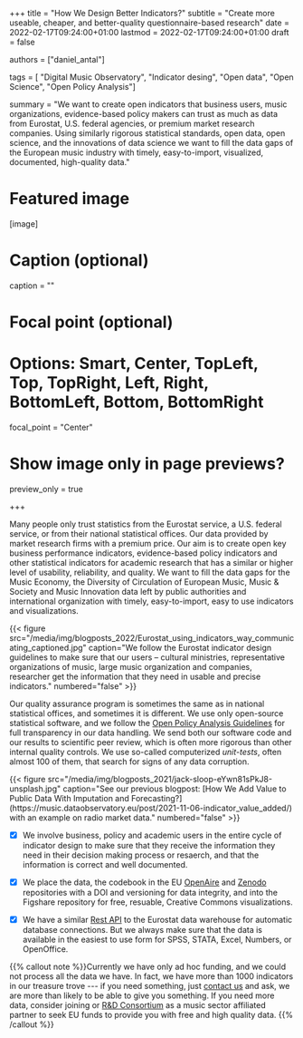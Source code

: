 +++
title = "How We Design Better Indicators?"
subtitle = "Create more useable, cheaper, and better-quality questionnaire-based research"
date = 2022-02-17T09:24:00+01:00
lastmod = 2022-02-17T09:24:00+01:00
draft = false

authors = ["daniel_antal"]

tags = [ "Digital Music Observatory", "Indicator desing", "Open data", "Open Science", "Open Policy Analysis"]

summary = "We want to create open indicators that business users, music organizations, evidence-based policy makers can trust as much as data from Eurostat, U.S. federal agencies, or premium market research companies. Using similarly rigorous statistical standards, open data, open science, and the innovations of data science we want to fill the data gaps of the European music industry with timely, easy-to-import, visualized, documented, high-quality data."

# Featured image
[image]
  # Caption (optional)
  caption = ""

  # Focal point (optional)
  # Options: Smart, Center, TopLeft, Top, TopRight, Left, Right, BottomLeft, Bottom, BottomRight
  focal_point = "Center"

  # Show image only in page previews?
  preview_only = true

+++

Many people only trust statistics from the Eurostat service, a U.S. federal service, or from their national statistical offices. Our data provided by market research firms with a premium price.  Our aim is to create open key business performance indicators, evidence-based policy indicators and other statistical indicators for academic research that has a similar or higher level of usability, reliability, and quality. We want to fill the data gaps for the Music Economy, the Diversity of Circulation of European Music, Music & Society and Music Innovation data left by public authorities and international organization with timely, easy-to-import, easy to use indicators and visualizations.

<td style="text-align: center;">{{< figure src="/media/img/blogposts_2022/Eurostat_using_indicators_way_communicating_captioned.jpg" caption="We follow the Eurostat indicator design guidelines to make sure that our users – cultural ministries, representative organizations of music, large music organization and companies, researcher get the information that they need in usable and precise indicators." numbered="false" >}}</td>

Our quality assurance program is sometimes the same as in national statistical offices, and sometimes it is different.  We use only open-source statistical software, and we follow the [Open Policy Analysis Guidelines](https://reprex.nl/project/opa/) for full transparency in our data handling.  We send both our software code and our results to scientific peer review, which is often more rigorous than other internal quality controls.  We use so-called computerized *unit-tests*, often almost 100 of them, that search for signs of any data corruption.

<td style="text-align: center;">{{< figure src="/media/img/blogposts_2021/jack-sloop-eYwn81sPkJ8-unsplash.jpg" caption="See our previous blogpost: [How We Add Value to Public Data With Imputation and Forecasting?](https://music.dataobservatory.eu/post/2021-11-06-indicator_value_added/) with an example on radio market data." numbered="false" >}}</td>

-	[x]  We involve business, policy and academic users in the entire cycle of indicator design to make sure that they receive the information they need in their decision making process or resaerch, and that the information is correct and well documented.

-	[x] We place the data, the codebook in the EU [OpenAire](https://explore.openaire.eu/search/dataset?pid=10.5281%2Fzenodo.5917742) and [Zenodo](https://zenodo.org/communities/music_observatory?page=1&size=20) repositories with a DOI and versioning for data integrity, and into the Figshare repository for free, resuable, Creative Commons visualizations.

-	[x] We have a similar [Rest API](https://api.music.dataobservatory.eu/) to the Eurostat data warehouse for automatic database connections.  But we always make sure that the data is available in the easiest to use form for SPSS, STATA, Excel, Numbers, or OpenOffice.

{{% callout note %}}Currently we have only ad hoc funding, and we could not process all the data we have. In fact, we have more than 1000 indicators in our treasure trove --- if you need something, just [contact us]((https://reprex.nl/#contact)) and ask, we are more than likely to be able to give you something. If you need more data, consider joining or [R&D Consortium](https://rpubs.com/antaldaniel/hu_risk_assessment) as a music sector affiliated partner to seek EU funds to provide you with free and high quality data.
{{% /callout %}}

